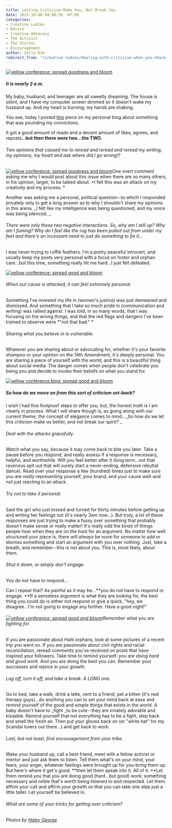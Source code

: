 ```yaml
---
title: Letting Criticism Make You, Not Break You
date: 2015-10-08 04:00:56 -07:00
categories:
- Creative Ladies
- Advice
- Creative Advocacy
- The Activist
- The Starter
- Encouragement
author: Sally Kim
redirect_from: "/creative-ladies/dealing-with-criticism-when-you-share-a-cause/"
---
```


[![yellow conference: spread goodness and bloom](https://yellow-blog-images.imgix.net/2015/09/81-800x533.jpg)](https://yellow-blog-images.imgix.net/2015/09/81-800x533.jpg)

##### It is nearly 2 a.m.

My baby, husband, and teenager are all sweetly dreaming. The house is silent, and I have my computer screen dimmed so it doesn't wake my husband up. And my heart is burning; my hands are shaking.

You see, today I posted [this](http://lettersfromamister.tumblr.com/post/129791456667/when-influence-becomes-a-dangerous-thing) piece on my personal blog about something that was pounding my convictions.

It got a good amount of reads and a decent amount of likes, agrees, and reposts...**but then there were two...the TWO.**

###### Two opinions that caused me to reread and reread and reread my writing, my opinions, my heart and ask *where did I go wrong!?*

[![yellow conference: spread goodness and bloom](https://yellow-blog-images.imgix.net/2015/09/41-800x533.jpg)](https://yellow-blog-images.imgix.net/2015/09/41-800x533.jpg)One overt comment asking me why I would post about this issue when there are so many others, in his opinion, larger, to be talked about. *I felt this was an attack on my creativity and my process. *

Another was asking me a personal, political question--to which I responded privately only to get a long answer as to why I shouldn't share my opinions in this arena. _I felt like my intelligence was being questioned, and my voice was being silenced. _

###### There were only these two negative interactions. So, why am I still up? Why am I fuming? Why do I feel like the rug has been pulled out from under my feet and there's an incessant need to just do something to fix it...

I was never trying to ruffle feathers. I'm a pretty peaceful introvert, and usually keep my posts very personal with a focus on foster and orphan care...but this time, something really hit me hard...I just felt defeated.

[![yellow conference: spread good and bloom](https://yellow-blog-images.imgix.net/2015/09/151-800x533.jpg)](https://yellow-blog-images.imgix.net/2015/09/151-800x533.jpg)

###### When our cause is attacked, it can feel extremely personal.

Something I've invested my life in (women's justice) was just demeaned and dismissed. And something that I take so much pride in (communication and writing) was rallied against. I was told, in so many words, that I was focusing on the wrong things, and that the red flags and dangers I've been trained to observe were *"not that bad." *

###### Sharing what you believe in is vulnerable.

Whatever you are sharing about or advocating for, whether it's your favorite shampoo or your opinion on the 14th Amendment, it's deeply personal. You are sharing a piece of yourself with the world, and this is a beautiful thing about social media. The danger comes when people don't celebrate you being you and decide to invoke their beliefs on what you stand for.

[![yellow conference blog: spread good and bloom](https://yellow-blog-images.imgix.net/2015/10/61-800x598-1.jpg)](https://yellow-blog-images.imgix.net/2015/10/61-800x598-1.jpg)

##### So how do we move on from this sort of criticism set-back?

I wish I had five foolproof steps to offer you, but, the honest truth is I am clearly in process. What I will share though is, as going along with our current theme, the concept of elegance comes to mind..._So how do we let this criticism make us better, and not break our spirit? _

###### Deal with the attacks gracefully.

Watch what you say, because it may come back to bite you later. Take a pause before you respond, and really assess if a response is necessary, helpful, and worthwhile. Will you feel better after it (long term...not that ravenous spit out that will surely start a never-ending, defensive rebuttal dance). Read over your response a few (hundred) times just to make sure you are _really_ representing yourself, your brand, and your cause well-and not just reacting to an attack.

###### Try not to take it personal.

Said the girl who just tossed and turned for thirty minutes before getting up and writing her feelings out (it's nearly 3am now...). But truly, a lot of these responses are just trying to make a fussy over something that probably doesn't make sense or really matter! It's really odd the kinds of things people hear when they are on the hunt for an argument. No matter how well structured your piece is, there will _always_ be room for someone to add or dismiss something and start an argument with you over nothing. Just, take a breath, and remember--this is not about you. This is, most likely, about them.

###### Shut it down, or simply don't engage.

You do not have to respond...

Can I repeat that? As painful as it may be...**you do not have to respond or engage. **If a senseless argument is what they are looking for, the best thing you could do is either not respond or give a quick, "hey, we disagree...I'm not going to engage any further. Have a good night!"

###### [![yellow conference: spread good and bloom](https://yellow-blog-images.imgix.net/2015/09/17-800x533.jpg)](https://yellow-blog-images.imgix.net/2015/09/17-800x533.jpg)Remember what you are fighting for.

If you are passionate about Haiti orphans, look at some pictures of a recent trip you went on. If you are passionate about civil rights and racial reconciliation, reread comments you've received on posts that have inspired your followers. Take time to remind yourself: _you are doing hard and good work_. And you are doing the best you can. Remember your successes and rejoice in your growth.

###### Log off, turn it off, and take a break. A LONG one.

Go to bed, take a walk, drink a latte, vent to a friend, pet a kitten (it's real therapy guys)...do anything you can to set your mind back at ease and remind yourself of the good and simple things that exists in the world. A baby doesn't have to _fight _to be cute--they are innately adorable and kissable. Remind yourself that not everything has to be a fight, step back and smell the fresh air. Then put your gloves back on (or "white hat" for my Scandal lovers out there...) and get back to work.

###### Last, but not least, find encouragement from your tribe.

Wake your husband up, call a best friend, meet with a fellow activist or mentor and just ask them to listen. Tell them what's on your mind, your fears, your anger, whatever feelings were brought up for you-bring them up. But here's where it get's good: **then let them speak into it. All of it. **Let them remind you that you are doing good (hard...but good) work; something necessary and noble that's worth being listened to and respected. Let them affirm your call and affirm your growth so that you can take one step just a little taller. Let yourself be believed in.

###### What are some of your tricks for getting over criticism?

_Photos by [Haley George](http://www.haleygeorgephotography.com/category/travel/)_
